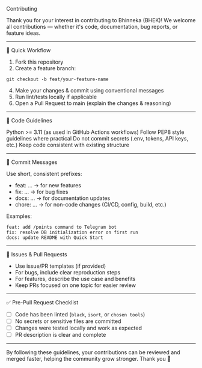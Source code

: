 Contributing

Thank you for your interest in contributing to Bhinneka (BHEK)!
We welcome all contributions — whether it's code, documentation, bug reports, or feature ideas.


---

🚀 Quick Workflow

1. Fork this repository
2. Create a feature branch:
```
git checkout -b feat/your-feature-name
```
4. Make your changes & commit using conventional messages
5. Run lint/tests locally if applicable
6. Open a Pull Request to main (explain the changes & reasoning)

---

💐 Code Guidelines

Python >= 3.11 (as used in GitHub Actions workflows)
Follow PEP8 style guidelines where practical
Do not commit secrets (.env, tokens, API keys, etc.)
Keep code consistent with existing structure

---

🩻 Commit Messages

Use short, consistent prefixes:

- feat: ... → for new features
- fix: ... → for bug fixes
- docs: ... → for documentation updates
- chore: ... → for non-code changes (CI/CD, config, build, etc.)

Examples:
```
feat: add /points command to Telegram bot
fix: resolve DB initialization error on first run
docs: update README with Quick Start
```

---

🐛 Issues & Pull Requests

- Use issue/PR templates (if provided)
- For bugs, include clear reproduction steps
- For features, describe the use case and benefits
- Keep PRs focused on one topic for easier review

---

✅ Pre-Pull Request Checklist

* [ ] Code has been linted (```black```, ```isort```, or ```chosen tools```)
* [ ] No secrets or sensitive files are committed
* [ ] Changes were tested locally and work as expected
* [ ] PR description is clear and complete

---

By following these guidelines, your contributions can be reviewed and merged faster, helping the community grow stronger.
Thank you 🙏

